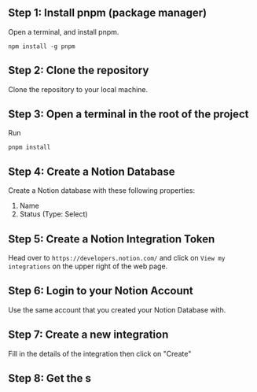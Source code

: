 ## Step 1: Install pnpm (package manager)
Open a terminal, and install pnpm.
```shell
npm install -g pnpm
```

## Step 2: Clone the repository
Clone the repository to your local machine.

## Step 3: Open a terminal in the root of the project
Run 
```shell
pnpm install
```

## Step 4: Create a Notion Database
Create a Notion database with these following properties:
1. Name
2. Status (Type: Select)

## Step 5: Create a Notion Integration Token
Head over to `https://developers.notion.com/` and click on `View my integrations` on the upper right of the web page.

## Step 6: Login to your Notion Account
Use the same account that you created your Notion Database with.

## Step 7: Create a new integration
Fill in the details of the integration then click on "Create"

## Step 8: Get the s